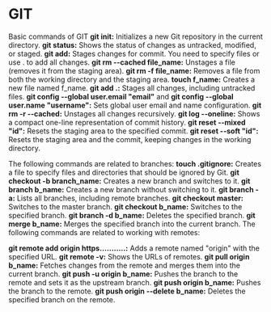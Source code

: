 # GIT
Basic commands of GIT
**git init:** Initializes a new Git repository in the current directory.
**git status:** Shows the status of changes as untracked, modified, or staged.
**git add:** Stages changes for commit. You need to specify files or use . to add all changes.
**git rm --cached file_name:** Unstages a file (removes it from the staging area).
**git rm -f file_name:** Removes a file from both the working directory and the staging area.
**touch f_name:** Creates a new file named f_name.
**git add .:** Stages all changes, including untracked files.
**git config --global user.email "email"** and **git config --global user.name "username":** Sets global user email and name configuration.
**git rm -r --cached:** Unstages all changes recursively.
**git log --oneline:** Shows a compact one-line representation of commit history.
**git reset --mixed "id":** Resets the staging area to the specified commit.
**git reset --soft "id":** Resets the staging area and the commit, keeping changes in the working directory.

The following commands are related to branches:
**touch .gitignore:** Creates a file to specify files and directories that should be ignored by Git.
**git checkout -b branch_name:** Creates a new branch and switches to it.
**git branch b_name:** Creates a new branch without switching to it.
**git branch -a:** Lists all branches, including remote branches.
**git checkout master:** Switches to the master branch.
**git checkout b_name:** Switches to the specified branch.
**git branch -d b_name:** Deletes the specified branch.
**git merge b_name:** Merges the specified branch into the current branch.
The following commands are related to working with remotes:

**git remote add origin https………..:** Adds a remote named "origin" with the specified URL.
**git remote -v:** Shows the URLs of remotes.
**git pull origin b_name:** Fetches changes from the remote and merges them into the current branch.
**git push -u origin b_name:** Pushes the branch to the remote and sets it as the upstream branch.
**git push origin b_name:** Pushes the branch to the remote.
**git push origin --delete b_name:** Deletes the specified branch on the remote.
